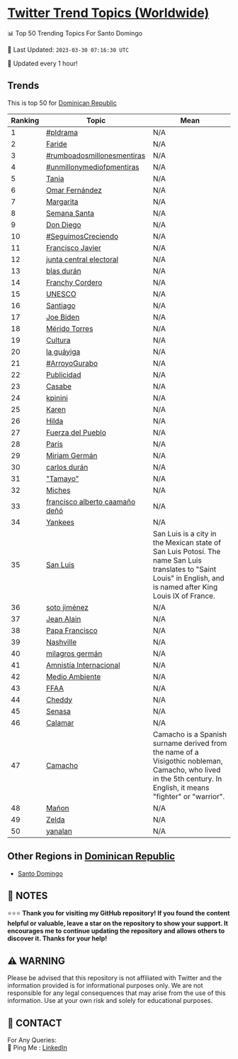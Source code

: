[Twitter Trend Topics (Worldwide)](https://github.com/ErcinDedeoglu/Twitter-Trend-Topics)
==========


📊 Top 50 Trending Topics For Santo Domingo

📆 Last Updated: `2023-03-30 07:16:30 UTC`

🔧 Updated every 1 hour!


## Trends

This is top 50 for [Dominican Republic](</Dominican Republic>)

| Ranking | Topic | Mean |
| ------- | ------------ | ------------ |
| 1 | [#pldrama](http://twitter.com/search?q=%23pldrama) | N/A |
| 2 | [Faride](http://twitter.com/search?q=Faride) | N/A |
| 3 | [#rumboadosmillonesmentiras](http://twitter.com/search?q=%23rumboadosmillonesmentiras) | N/A |
| 4 | [#unmillonymediofpmentiras](http://twitter.com/search?q=%23unmillonymediofpmentiras) | N/A |
| 5 | [Tania](http://twitter.com/search?q=Tania) | N/A |
| 6 | [Omar Fernández](http://twitter.com/search?q=Omar+Fern%c3%a1ndez) | N/A |
| 7 | [Margarita](http://twitter.com/search?q=Margarita) | N/A |
| 8 | [Semana Santa](http://twitter.com/search?q=Semana+Santa) | N/A |
| 9 | [Don Diego](http://twitter.com/search?q=Don+Diego) | N/A |
| 10 | [#SeguimosCreciendo](http://twitter.com/search?q=%23SeguimosCreciendo) | N/A |
| 11 | [Francisco Javier](http://twitter.com/search?q=Francisco+Javier) | N/A |
| 12 | [junta central electoral](http://twitter.com/search?q=junta+central+electoral) | N/A |
| 13 | [blas durán](http://twitter.com/search?q=blas+dur%c3%a1n) | N/A |
| 14 | [Franchy Cordero](http://twitter.com/search?q=Franchy+Cordero) | N/A |
| 15 | [UNESCO](http://twitter.com/search?q=UNESCO) | N/A |
| 16 | [Santiago](http://twitter.com/search?q=Santiago) | N/A |
| 17 | [Joe Biden](http://twitter.com/search?q=Joe+Biden) | N/A |
| 18 | [Mérido Torres](http://twitter.com/search?q=M%c3%a9rido+Torres) | N/A |
| 19 | [Cultura](http://twitter.com/search?q=Cultura) | N/A |
| 20 | [la guáyiga](http://twitter.com/search?q=la+gu%c3%a1yiga) | N/A |
| 21 | [#ArroyoGurabo](http://twitter.com/search?q=%23ArroyoGurabo) | N/A |
| 22 | [Publicidad](http://twitter.com/search?q=Publicidad) | N/A |
| 23 | [Casabe](http://twitter.com/search?q=Casabe) | N/A |
| 24 | [kpinini](http://twitter.com/search?q=kpinini) | N/A |
| 25 | [Karen](http://twitter.com/search?q=Karen) | N/A |
| 26 | [Hilda](http://twitter.com/search?q=Hilda) | N/A |
| 27 | [Fuerza del Pueblo](http://twitter.com/search?q=Fuerza+del+Pueblo) | N/A |
| 28 | [París](http://twitter.com/search?q=Par%c3%ads) | N/A |
| 29 | [Miriam Germán](http://twitter.com/search?q=Miriam+Germ%c3%a1n) | N/A |
| 30 | [carlos durán](http://twitter.com/search?q=carlos+dur%c3%a1n) | N/A |
| 31 | ["Tamayo"](http://twitter.com/search?q=%22Tamayo%22) | N/A |
| 32 | [Miches](http://twitter.com/search?q=Miches) | N/A |
| 33 | [francisco alberto caamaño deñó](http://twitter.com/search?q=francisco+alberto+caama%c3%b1o+de%c3%b1%c3%b3) | N/A |
| 34 | [Yankees](http://twitter.com/search?q=Yankees) | N/A |
| 35 | [San Luis](http://twitter.com/search?q=San+Luis) | San Luis is a city in the Mexican state of San Luis Potosí. The name San Luis translates to "Saint Louis" in English, and is named after King Louis IX of France. |
| 36 | [soto jiménez](http://twitter.com/search?q=soto+jim%c3%a9nez) | N/A |
| 37 | [Jean Alain](http://twitter.com/search?q=Jean+Alain) | N/A |
| 38 | [Papa Francisco](http://twitter.com/search?q=Papa+Francisco) | N/A |
| 39 | [Nashville](http://twitter.com/search?q=Nashville) | N/A |
| 40 | [milagros germán](http://twitter.com/search?q=milagros+germ%c3%a1n) | N/A |
| 41 | [Amnistía Internacional](http://twitter.com/search?q=Amnist%c3%ada+Internacional) | N/A |
| 42 | [Medio Ambiente](http://twitter.com/search?q=Medio+Ambiente) | N/A |
| 43 | [FFAA](http://twitter.com/search?q=FFAA) | N/A |
| 44 | [Cheddy](http://twitter.com/search?q=Cheddy) | N/A |
| 45 | [Senasa](http://twitter.com/search?q=Senasa) | N/A |
| 46 | [Calamar](http://twitter.com/search?q=Calamar) | N/A |
| 47 | [Camacho](http://twitter.com/search?q=Camacho) | Camacho is a Spanish surname derived from the name of a Visigothic nobleman, Camacho, who lived in the 5th century. In English, it means "fighter" or "warrior". |
| 48 | [Mañon](http://twitter.com/search?q=Ma%c3%b1on) | N/A |
| 49 | [Zelda](http://twitter.com/search?q=Zelda) | N/A |
| 50 | [yanalan](http://twitter.com/search?q=yanalan) | N/A |



## Other Regions in [Dominican Republic](</Dominican Republic>)

* [Santo Domingo](</Dominican Republic/Santo Domingo.md>)



## 📝 NOTES

⭐⭐⭐ **Thank you for visiting my GitHub repository! If you found the content helpful or valuable, leave a star on the repository to show your support. It encourages me to continue updating the repository and allows others to discover it. Thanks for your help!**


## ⚠️ WARNING

Please be advised that this repository is not affiliated with Twitter and the information provided is for informational purposes only. We are not responsible for any legal consequences that may arise from the use of this information. Use at your own risk and solely for educational purposes.


## 📨 CONTACT

 For Any Queries:  
            🏓 Ping Me : [LinkedIn](https://www.linkedin.com/in/ercindedeoglu/)
